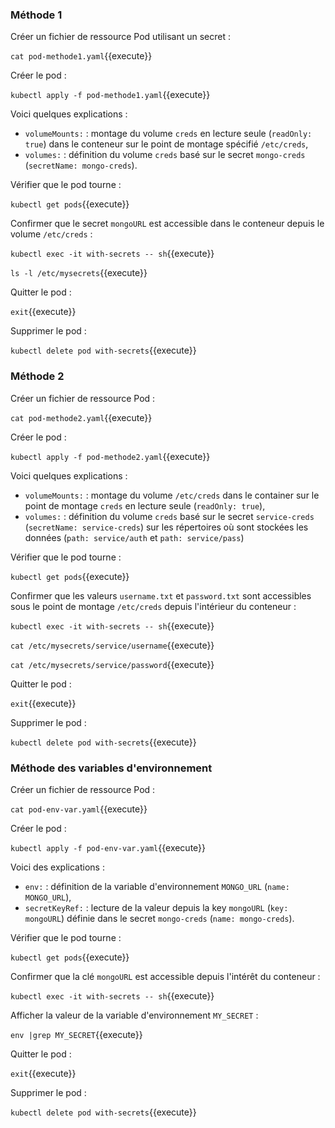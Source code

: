 ### Méthode 1

Créer un fichier de ressource Pod utilisant un secret :

`cat pod-methode1.yaml`{{execute}}

Créer le pod :

`kubectl apply -f pod-methode1.yaml`{{execute}}

Voici quelques explications :
- `volumeMounts:` : montage du volume `creds` en lecture seule (`readOnly: true`) dans le conteneur sur le point de montage spécifié `/etc/creds`,
- `volumes:` : définition du volume `creds` basé sur le secret `mongo-creds` (`secretName: mongo-creds`).

Vérifier que le pod tourne :

`kubectl get pods`{{execute}}
  
Confirmer que le secret `mongoURL` est accessible dans le conteneur depuis le volume `/etc/creds` :

`kubectl exec -it with-secrets -- sh`{{execute}}

`ls -l /etc/mysecrets`{{execute}}

Quitter le pod :

`exit`{{execute}}

Supprimer le pod :

`kubectl delete pod with-secrets`{{execute}}

### Méthode 2

Créer un fichier de ressource Pod :

`cat pod-methode2.yaml`{{execute}}

Créer le pod :

`kubectl apply -f pod-methode2.yaml`{{execute}}

Voici quelques explications :
- `volumeMounts:` : montage du volume `/etc/creds` dans le container sur le point de montage `creds` en lecture seule (`readOnly: true`),
- `volumes:` : définition du volume `creds` basé sur le secret `service-creds` (`secretName: service-creds`) sur les répertoires où sont stockées les données (`path: service/auth` et `path: service/pass`)

Vérifier que le pod tourne :

`kubectl get pods`{{execute}}

Confirmer que les valeurs `username.txt` et `password.txt` sont accessibles sous le point de montage `/etc/creds` depuis l'intérieur du conteneur :

`kubectl exec -it with-secrets -- sh`{{execute}}

`cat /etc/mysecrets/service/username`{{execute}}

`cat /etc/mysecrets/service/password`{{execute}}

Quitter le pod :

`exit`{{execute}}

Supprimer le pod :

`kubectl delete pod with-secrets`{{execute}}

### Méthode des variables d'environnement

Créer un fichier de ressource Pod :

`cat pod-env-var.yaml`{{execute}}

Créer le pod :

`kubectl apply -f pod-env-var.yaml`{{execute}}

Voici des explications :
- `env:` : définition de la variable d'environnement `MONGO_URL` (`name: MONGO_URL`),
- `secretKeyRef:` : lecture de la valeur depuis la key `mongoURL` (`key: mongoURL`) définie dans le secret `mongo-creds` (`name: mongo-creds`).

Vérifier que le pod tourne :

`kubectl get pods`{{execute}}
          
Confirmer que la clé `mongoURL` est accessible depuis l'intérêt du conteneur :

`kubectl exec -it with-secrets -- sh`{{execute}}

Afficher la valeur de la variable d'environnement `MY_SECRET` :

`env |grep MY_SECRET`{{execute}}

Quitter le pod :

`exit`{{execute}}

Supprimer le pod :

`kubectl delete pod with-secrets`{{execute}}
